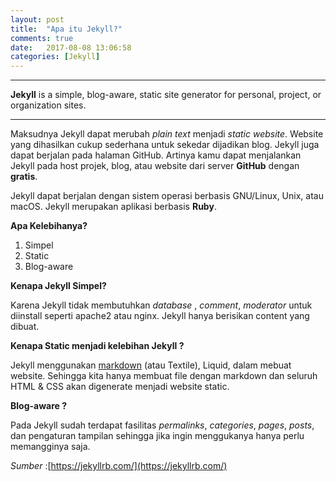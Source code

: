 ```yaml
---
layout: post
title:  "Apa itu Jekyll?"
comments: true
date:   2017-08-08 13:06:58
categories: [Jekyll]
---
```


---
**Jekyll**  is a simple, blog-aware, static site generator for personal, project, or organization sites.

---

Maksudnya Jekyll dapat merubah _plain text_ menjadi _static website_.
Website yang dihasilkan cukup sederhana untuk sekedar dijadikan blog.
Jekyll juga dapat berjalan pada halaman GitHub. Artinya kamu dapat menjalankan Jekyll  pada host projek, blog, atau website dari server **GitHub** dengan **gratis**.

Jekyll dapat berjalan dengan sistem operasi berbasis GNU/Linux, Unix, atau macOS. Jekyll merupakan aplikasi berbasis **Ruby**.


**Apa Kelebihanya?**

1. Simpel
2. Static
3. Blog-aware



**Kenapa Jekyll Simpel?**

Karena Jekyll tidak membutuhkan _database_ , _comment_, _moderator_  untuk diinstall seperti apache2 atau nginx. Jekyll hanya berisikan content yang dibuat.

**Kenapa Static menjadi kelebihan Jekyll ?**

Jekyll menggunakan [markdown](http://kurtakon.com/markdown/2017/08/02/artikel-1/) (atau Textile), Liquid, dalam mebuat website. Sehingga kita hanya membuat file dengan markdown dan seluruh HTML & CSS  akan digenerate menjadi website static.


**Blog-aware ?**

Pada Jekyll sudah terdapat fasilitas _permalinks_, _categories_, _pages_, _posts_, dan pengaturan tampilan sehingga jika ingin menggukanya hanya perlu memangginya saja.




_Sumber_ :[https://jekyllrb.com/](https://jekyllrb.com/)